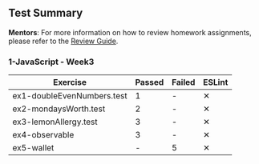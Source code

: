 ## Test Summary

**Mentors**: For more information on how to review homework assignments, please refer to the [Review Guide](https://github.com/HackYourFuture/mentors/blob/main/assignment-support/review-guide.md).

### 1-JavaScript - Week3

|          Exercise          | Passed | Failed | ESLint |
|----------------------------|--------|--------|--------|
| ex1-doubleEvenNumbers.test |   1    |   -    |   ✕    |
| ex2-mondaysWorth.test      |   2    |   -    |   ✕    |
| ex3-lemonAllergy.test      |   3    |   -    |   ✕    |
| ex4-observable             |   3    |   -    |   ✕    |
| ex5-wallet                 |   -    |   5    |   ✕    |
